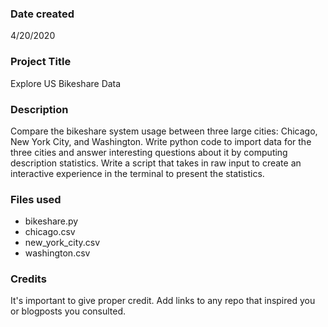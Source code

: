 ### Date created
4/20/2020

### Project Title
Explore US Bikeshare Data

### Description
Compare the bikeshare system usage between three large cities: Chicago, New York City, and Washington. Write python code to import data for the three cities and answer interesting questions about it by computing description statistics. Write a script that takes in raw input to create an interactive experience in the terminal to present the statistics.

### Files used
- bikeshare.py
- chicago.csv
- new_york_city.csv
- washington.csv

### Credits
It's important to give proper credit. Add links to any repo that inspired you or blogposts you consulted.
